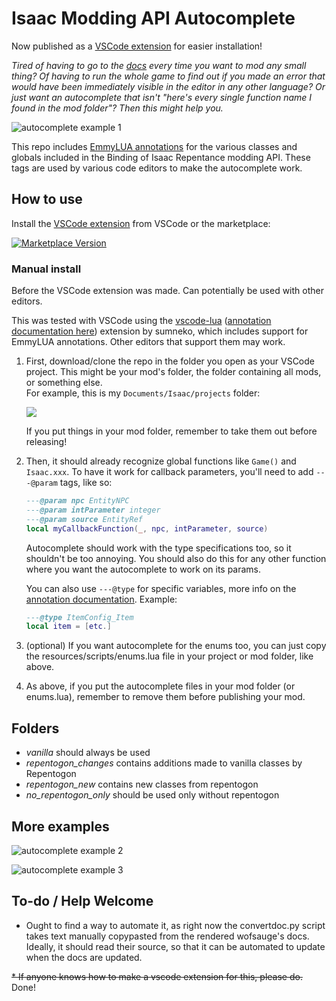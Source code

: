# Isaac Modding API Autocomplete

Now published as a [VSCode extension](https://github.com/filloax/isaac-lua-api-vscode) for easier installation!

*Tired of having to go to the [docs](https://wofsauge.github.io/IsaacDocs/rep/) every time you want to mod any small thing? Of having to run the whole game to find out if you made an error that would have been immediately visible in the editor in any other language? Or just want an autocomplete that isn't "here's every single function name I found in the mod folder"? Then this might help you.*

![autocomplete example 1](./readme/screen1.png)

This repo includes [EmmyLUA annotations](https://emmylua.github.io/annotation.html) for the various classes and globals included in the Binding of Isaac Repentance modding API. These tags are used by various code editors to make the autocomplete work.


## How to use

Install the [VSCode extension](https://github.com/filloax/isaac-lua-api-vscode) from VSCode or the marketplace:

[![Marketplace Version](https://img.shields.io/visual-studio-marketplace/v/Filloax.isaac-lua-api-vscode?label=Visual%20Studio%20Marketplace&logo=visual-studio-code "Current Version")](https://marketplace.visualstudio.com/items?itemName=Filloax.isaac-lua-api-vscode)

### Manual install

Before the VSCode extension was made. Can potentially be used with other editors.

This was tested with VSCode using the [vscode-lua](https://github.com/sumneko/vscode-lua) ([annotation documentation here](https://github.com/sumneko/lua-language-server/wiki/EmmyLua-Annotations)) extension by sumneko, which includes support for EmmyLUA annotations. Other editors that support them may work.

1. First, download/clone the repo in the folder you open as your VSCode project. This might be your mod's folder, the folder containing all mods, or something else.  
    For example, this is my `Documents/Isaac/projects` folder:

    ![](./readme/folder.png)

    If you put things in your mod folder, remember to take them out before releasing!

2. Then, it should already recognize global functions like `Game()` and `Isaac.xxx`. To have it work for callback parameters, you'll need to add `---@param` tags, like so:

    ```Lua
    ---@param npc EntityNPC
    ---@param intParameter integer
    ---@param source EntityRef
    local myCallbackFunction(_, npc, intParameter, source)
    ```

    Autocomplete should work with the type specifications too, so it shouldn't be too annoying. You should also do this for any other function where you want the autocomplete to work on its params.

    You can also use `---@type` for specific variables, more info on the [annotation documentation](https://github.com/sumneko/lua-language-server/wiki/EmmyLua-Annotations). Example:

    ```Lua
    ---@type ItemConfig_Item
    local item = [etc.]
    ```

3. (optional) If you want autocomplete for the enums too, you can just copy the resources/scripts/enums.lua file in your project or mod folder, like above.

4. As above, if you put the autocomplete files in your mod folder (or enums.lua), remember to remove them before publishing your mod.

## Folders

* *vanilla* should always be used
* *repentogon_changes* contains additions made to vanilla classes by Repentogon
* *repentogon_new* contains new classes from repentogon
* *no_repentogon_only* should be used only without repentogon

## More examples

![autocomplete example 2](./readme/screen2.png)

![autocomplete example 3](./readme/screen3.png)

## To-do / Help Welcome

* Ought to find a way to automate it, as right now the convertdoc.py script takes text manually copypasted from the rendered wofsauge's docs. Ideally, it should read their source, so that it can be automated to update when the docs are updated.

~~* If anyone knows how to make a vscode extension for this, please do.~~ Done!
